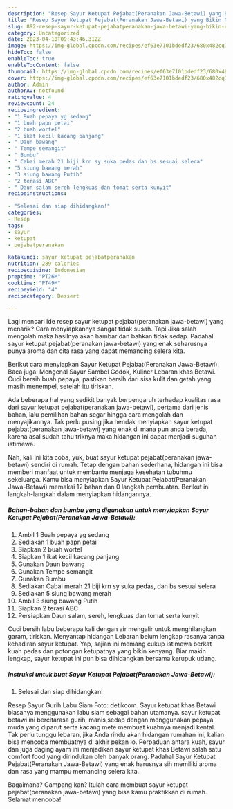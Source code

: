 ```yaml
---
description: "Resep Sayur Ketupat Pejabat(Peranakan Jawa-Betawi) yang Bikin Ngiler, Buat Buka Puasa}"
title: "Resep Sayur Ketupat Pejabat(Peranakan Jawa-Betawi) yang Bikin Ngiler, Buat Buka Puasa}"
slug: 892-resep-sayur-ketupat-pejabatperanakan-jawa-betawi-yang-bikin-ngiler-buat-buka-puasa
category: Uncategorized
date: 2023-04-10T09:43:46.312Z
image: https://img-global.cpcdn.com/recipes/ef63e7101bdedf23/680x482cq70/sayur-ketupat-pejabatperanakan-jawa-betawi-foto-resep-utama.jpg
hideToc: false
enableToc: true
enableTocContent: false
thumbnail: https://img-global.cpcdn.com/recipes/ef63e7101bdedf23/680x482cq70/sayur-ketupat-pejabatperanakan-jawa-betawi-foto-resep-utama.jpg
cover: https://img-global.cpcdn.com/recipes/ef63e7101bdedf23/680x482cq70/sayur-ketupat-pejabatperanakan-jawa-betawi-foto-resep-utama.jpg
author: Admin
authorAv: notfound
ratingvalue: 4
reviewcount: 24
recipeingredient:
- "1 Buah pepaya yg sedang"
- "1 buah papn petai"
- "2 buah wortel"
- "1 ikat kecil kacang panjang"
- " Daun bawang"
- " Tempe semangit"
- " Bumbu"
- " Cabai merah 21 biji krn sy suka pedas dan bs sesuai selera"
- "5 siung bawang merah"
- "3 siung bawang Putih"
- "2 terasi ABC"
- " Daun salam sereh lengkuas dan tomat serta kunyit"
recipeinstructions:

- "Selesai dan siap dihidangkan!"
categories:
- Resep
tags:
- sayur
- ketupat
- pejabatperanakan

katakunci: sayur ketupat pejabatperanakan 
nutrition: 289 calories
recipecuisine: Indonesian
preptime: "PT26M"
cooktime: "PT49M"
recipeyield: "4"
recipecategory: Dessert

---
```



Lagi mencari ide resep sayur ketupat pejabat(peranakan jawa-betawi) yang menarik? Cara menyiapkannya sangat tidak susah. Tapi Jika salah mengolah maka hasilnya akan hambar dan bahkan tidak sedap. Padahal sayur ketupat pejabat(peranakan jawa-betawi) yang enak seharusnya punya aroma dan cita rasa yang dapat memancing selera kita.


Berikut cara menyiapkan Sayur Ketupat Pejabat(Peranakan Jawa-Betawi). Baca juga: Mengenal Sayur Sambel Godok, Kuliner Lebaran khas Betawi. Cuci bersih buah pepaya, pastikan bersih dari sisa kulit dan getah yang masih menempel, setelah itu tiriskan.

Ada beberapa hal yang sedikit banyak berpengaruh terhadap kualitas rasa dari sayur ketupat pejabat(peranakan jawa-betawi), pertama dari jenis bahan, lalu pemilihan bahan segar hingga cara mengolah dan menyajikannya. Tak perlu pusing jika hendak menyiapkan sayur ketupat pejabat(peranakan jawa-betawi) yang enak di mana pun anda berada, karena asal sudah tahu triknya maka hidangan ini dapat menjadi suguhan istimewa.


Nah, kali ini kita coba, yuk, buat sayur ketupat pejabat(peranakan jawa-betawi) sendiri di rumah. Tetap dengan bahan sederhana, hidangan ini bisa memberi manfaat untuk membantu menjaga kesehatan tubuhmu sekeluarga. Kamu bisa menyiapkan Sayur Ketupat Pejabat(Peranakan Jawa-Betawi) memakai 12 bahan dan 0 langkah pembuatan. Berikut ini langkah-langkah dalam menyiapkan hidangannya.

<!--inarticleads1-->

##### Bahan-bahan dan bumbu yang digunakan untuk menyiapkan Sayur Ketupat Pejabat(Peranakan Jawa-Betawi):

1. Ambil 1 Buah pepaya yg sedang
1. Sediakan 1 buah papn petai
1. Siapkan 2 buah wortel
1. Siapkan 1 ikat kecil kacang panjang
1. Gunakan  Daun bawang
1. Gunakan  Tempe semangit
1. Gunakan  Bumbu
1. Sediakan  Cabai merah 21 biji krn sy suka pedas, dan bs sesuai selera
1. Sediakan 5 siung bawang merah
1. Ambil 3 siung bawang Putih
1. Siapkan 2 terasi ABC
1. Persiapkan  Daun salam, sereh, lengkuas dan tomat serta kunyit


Cuci bersih labu beberapa kali dengan air mengalir untuk menghilangkan garam, tiriskan. Menyantap hidangan Lebaran belum lengkap rasanya tanpa kehadiran sayur ketupat. Yap, sajian ini memang cukup istimewa berkat kuah pedas dan potongan ketupatnya yang bikin kenyang. Biar makin lengkap, sayur ketupat ini pun bisa dihidangkan bersama kerupuk udang. 

<!--inarticleads2-->

##### Instruksi untuk buat Sayur Ketupat Pejabat(Peranakan Jawa-Betawi):


1. Selesai dan siap dihidangkan!

Resep Sayur Gurih Labu Siam Foto: detikcom. Sayur ketupat khas Betawi biasanya menggunakan labu siam sebagai bahan utamanya. sayur ketupat betawi ini bercitarasa gurih, manis,sedap dengan menggunakan pepaya muda yang diparut serta kacang mete membuat kuahnya menjadi kental. Tak perlu tunggu lebaran, jika Anda rindu akan hidangan rumahan ini, kalian bisa mencoba membuatnya di akhir pekan lo. Perpaduan antara kuah, sayur dan juga daging ayam ini menjadikan sayur ketupat khas Betawi salah satu comfort food yang dirindukan oleh banyak orang. Padahal Sayur Ketupat Pejabat(Peranakan Jawa-Betawi) yang enak harusnya sih memiliki aroma dan rasa yang mampu memancing selera kita. 

Bagaimana? Gampang kan? Itulah cara membuat sayur ketupat pejabat(peranakan jawa-betawi) yang bisa kamu praktikkan di rumah. Selamat mencoba!
